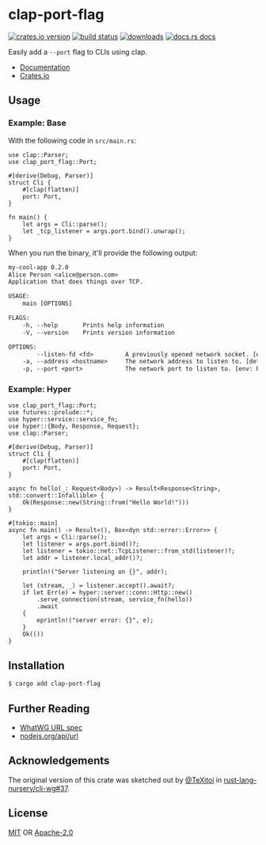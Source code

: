 # clap-port-flag

[![crates.io version][1]][2] [![build status][3]][4]
[![downloads][5]][6] [![docs.rs docs][7]][8]

Easily add a `--port` flag to CLIs using clap.

- [Documentation][8]
- [Crates.io][2]

## Usage

### Example: Base

With the following code in `src/main.rs`:

```rust,no_run
use clap::Parser;
use clap_port_flag::Port;

#[derive(Debug, Parser)]
struct Cli {
    #[clap(flatten)]
    port: Port,
}

fn main() {
    let args = Cli::parse();
    let _tcp_listener = args.port.bind().unwrap();
}
```

When you run the binary, it'll provide the following output:

```txt
my-cool-app 0.2.0
Alice Person <alice@person.com>
Application that does things over TCP.

USAGE:
    main [OPTIONS]

FLAGS:
    -h, --help       Prints help information
    -V, --version    Prints version information

OPTIONS:
        --listen-fd <fd>         A previously opened network socket. [env: LISTEN_FD=]
    -a, --address <hostname>     The network address to listen to. [default: 127.0.0.1]
    -p, --port <port>            The network port to listen to. [env: PORT=]
```

### Example: Hyper

```rust,no_run
use clap_port_flag::Port;
use futures::prelude::*;
use hyper::service::service_fn;
use hyper::{Body, Response, Request};
use clap::Parser;

#[derive(Debug, Parser)]
struct Cli {
    #[clap(flatten)]
    port: Port,
}

async fn hello(_: Request<Body>) -> Result<Response<String>, std::convert::Infallible> {
    Ok(Response::new(String::from("Hello World!")))
}

#[tokio::main]
async fn main() -> Result<(), Box<dyn std::error::Error>> {
    let args = Cli::parse();
    let listener = args.port.bind()?;
    let listener = tokio::net::TcpListener::from_std(listener)?;
    let addr = listener.local_addr()?;

    println!("Server listening on {}", addr);

    let (stream, _) = listener.accept().await?;
    if let Err(e) = hyper::server::conn::Http::new()
        .serve_connection(stream, service_fn(hello))
        .await
    {
        eprintln!("server error: {}", e);
    }
    Ok(())
}
```

## Installation

```sh
$ cargo add clap-port-flag
```

## Further Reading

- [WhatWG URL spec](https://url.spec.whatwg.org/)
- [nodejs.org/api/url](https://nodejs.org/api/url.html)

## Acknowledgements

The original version of this crate was sketched out by
[@TeXitoi](https://github.com/TeXitoi) in
[rust-lang-nursery/cli-wg#37](https://github.com/rust-lang-nursery/cli-wg/issues/37).

## License

[MIT](./LICENSE-MIT) OR [Apache-2.0](./LICENSE-APACHE)

[1]: https://img.shields.io/crates/v/clap-port-flag.svg?style=flat-square
[2]: https://crates.io/crates/clap-port-flag
[3]: https://img.shields.io/travis/rust-clique/clap-port-flag.svg?style=flat-square
[4]: https://travis-ci.org/rust-clique/clap-port-flag
[5]: https://img.shields.io/crates/d/clap-port-flag.svg?style=flat-square
[6]: https://crates.io/crates/clap-port-flag
[7]: https://docs.rs/clap-port-flag/badge.svg
[8]: https://docs.rs/clap-port-flag
